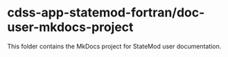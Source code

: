 # cdss-app-statemod-fortran/doc-user-mkdocs-project #

This folder contains the MkDocs project for StateMod user documentation.

